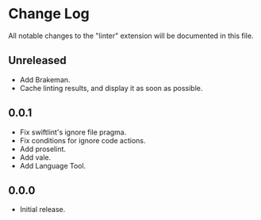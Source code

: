 # Change Log

All notable changes to the "linter" extension will be documented in this file.

## Unreleased

- Add Brakeman.
- Cache linting results, and display it as soon as possible.

## 0.0.1

- Fix swiftlint's ignore file pragma.
- Fix conditions for ignore code actions.
- Add proselint.
- Add vale.
- Add Language Tool.

## 0.0.0

- Initial release.
